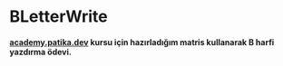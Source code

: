 # BLetterWrite
#### [academy.patika.dev](https://academy.patika.dev/tr/dashboard) kursu için hazırladığım matris kullanarak B harfi yazdırma ödevi.
